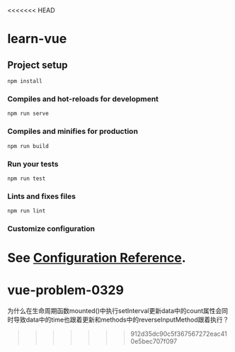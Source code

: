 <<<<<<< HEAD
# learn-vue

## Project setup
```
npm install
```

### Compiles and hot-reloads for development
```
npm run serve
```

### Compiles and minifies for production
```
npm run build
```

### Run your tests
```
npm run test
```

### Lints and fixes files
```
npm run lint
```

### Customize configuration
See [Configuration Reference](https://cli.vuejs.org/config/).
=======
# vue-problem-0329
为什么在生命周期函数mounted()中执行setInterval更新data中的count属性会同时导致data中的time也跟着更新和methods中的reverseInputMethod跟着执行？
>>>>>>> 912d35dc90c5f367567272eac410e5bec707f097
